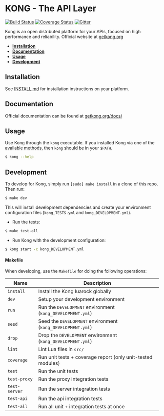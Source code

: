 # KONG - The API Layer

[![Build Status][travis-badge]][travis-url]
[![Coverage Status][coveralls-badge]][coveralls-url]
[![Gitter][gitter-badge]][gitter-url]

Kong is an open distributed platform for your APIs, focused on high performance and reliability. Official website at [getkong.org](http://getkong.org)

* **[Installation](#installation)**
* **[Documentation](#documentation)**
* **[Usage](#usage)**
* **[Development](#development)**

## Installation

See [INSTALL.md](INSTALL.md) for installation instructions on your platform.

## Documentation

Official documentation can be found at [getkong.org/docs/](http://getkong.org/docs/)

## Usage

Use Kong through the `kong` executable. If you installed Kong via one of the [available methods](http://getkong.org/download/), then `kong` should be in your `$PATH`.

```bash
$ kong --help
```
## Development

To develop for Kong, simply run `[sudo] make install` in a clone of this repo. Then run:

```bash
$ make dev
```

This will install development dependencies and create your environment configuration files (`kong_TESTS.yml` and `kong_DEVELOPMENT.yml`).

- Run the tests:

```bash
$ make test-all
```

- Run Kong with the development configuration:

```bash
$ kong start -c kong_DEVELOPMENT.yml
```

#### Makefile

When developing, use the `Makefile` for doing the following operations:

| Name          | Description                                                                                         |
| ------------- | --------------------------------------------------------------------------------------------------- |
| `install`     | Install the Kong luarock globally                                                                   |
| `dev`         | Setup your development environment                                                                  |
| `run`         | Run the `DEVELOPMENT` environment (`kong_DEVELOPMENT.yml`)                                          |
| `seed`        | Seed the `DEVELOPMENT` environment (`kong_DEVELOPMENT.yml`)                                         |
| `drop`        | Drop the `DEVELOPMENT` environment (`kong_DEVELOPMENT.yml`)                                         |
| `lint`        | Lint Lua files in `src/`                                                                            |
| `coverage`    | Run unit tests + coverage report (only unit-tested modules)                                         |
| `test`        | Run the unit tests                                                                                  |
| `test-proxy`  | Run the proxy integration tests                                                                     |
| `test-server` | Run the server integration tests                                                                    |
| `test-api`    | Run the api integration tests                                                                       |
| `test-all`    | Run all unit + integration tests at once                                                            |

[travis-url]: https://travis-ci.org/Mashape/kong
[travis-badge]: https://img.shields.io/travis/Mashape/kong.svg?style=flat
[coveralls-url]: https://coveralls.io/r/Mashape/kong?branch=master
[coveralls-badge]: https://coveralls.io/repos/Mashape/kong/badge.svg?branch=master
[gitter-url]: https://gitter.im/Mashape/kong?utm_source=badge&utm_medium=badge&utm_campaign=pr-badge&utm_content=badge
[gitter-badge]: https://badges.gitter.im/Join%20Chat.svg
